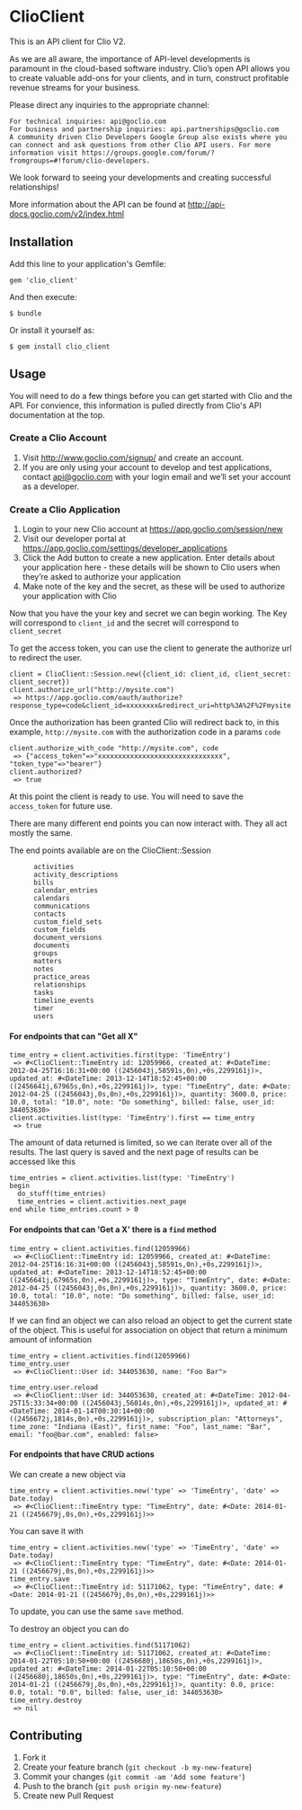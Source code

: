 # ClioClient

This is an API client for Clio V2.

As we are all aware, the importance of API-level developments is paramount in the cloud-based software industry. Clio’s open API allows you to create valuable add-ons for your clients, and in turn, construct profitable revenue streams for your business.

Please direct any inquiries to the appropriate channel:

    For technical inquiries: api@goclio.com
    For business and partnership inquiries: api.partnerships@goclio.com
    A community driven Clio Developers Google Group also exists where you can connect and ask questions from other Clio API users. For more information visit https://groups.google.com/forum/?fromgroups=#!forum/clio-developers.

We look forward to seeing your developments and creating successful relationships!

More information about the API can be found at http://api-docs.goclio.com/v2/index.html

## Installation

Add this line to your application's Gemfile:

    gem 'clio_client'

And then execute:

    $ bundle

Or install it yourself as:

    $ gem install clio_client

## Usage

You will need to do a few things before you can get started with Clio and the API. For convience, this information is pulled directly from Clio's API documentation at the top.


### Create a Clio Account

1. Visit http://www.goclio.com/signup/ and create an account.
2. If you are only using your account to develop and test applications, contact api@goclio.com with your login email and we’ll set your account as a developer.

### Create a Clio Application

1. Login to your new Clio account at https://app.goclio.com/session/new
2. Visit our developer portal at https://app.goclio.com/settings/developer_applications
3. Click the Add button to create a new application. Enter details about your application here - these details will be shown to Clio users when they’re asked to authorize your application
4. Make note of the key and the secret, as these will be used to authorize your application with Clio

Now that you have the your key and secret we can begin working. The Key will correspond to `client_id` and the secret will correspond to `client_secret`

To get the access token, you can use the client to generate the authorize url to redirect the user. 

```
client = ClioClient::Session.new({client_id: client_id, client_secret: client_secret})
client.authorize_url("http://mysite.com")
 => https://app.goclio.com/oauth/authorize?response_type=code&client_id=xxxxxxxx&redirect_uri=http%3A%2F%2Fmysite.com
```
Once the authorization has been granted Clio will redirect back to, in this example, `http://mysite.com` with the authorization code in a params `code`

```
client.authorize_with_code "http://mysite.com", code
 => {"access_token"=>"xxxxxxxxxxxxxxxxxxxxxxxxxxxxxxx", "token_type"=>"bearer"} 
client.authorized?
 => true
```

At this point the client is ready to use. You will need to save the `access_token` for future use. 

There are many different end points you can now interact with. They all act mostly the same. 

The end points available are on the ClioClient::Session
```
      activities
      activity_descriptions
      bills
      calendar_entries
      calendars
      communications
      contacts
      custom_field_sets
      custom_fields
      document_versions
      documents
      groups
      matters
      notes
      practice_areas
      relationships
      tasks
      timeline_events
      timer
      users
```



#### For endpoints that can "Get all X" 

```
time_entry = client.activities.first(type: 'TimeEntry')
 => #<ClioClient::TimeEntry id: 12059966, created_at: #<DateTime: 2012-04-25T16:16:31+00:00 ((2456043j,58591s,0n),+0s,2299161j)>, updated_at: #<DateTime: 2013-12-14T18:52:45+00:00 ((2456641j,67965s,0n),+0s,2299161j)>, type: "TimeEntry", date: #<Date: 2012-04-25 ((2456043j,0s,0n),+0s,2299161j)>, quantity: 3600.0, price: 10.0, total: "10.0", note: "Do something", billed: false, user_id: 344053630> 
client.activities.list(type: 'TimeEntry').first == time_entry
 => true

```

The amount of data returned is limited, so we can iterate over all of the results. The last query is saved and the next page of results can be accessed like this
```
time_entries = client.activities.list(type: 'TimeEntry')
begin
  do_stuff(time_entries)
  time_entries = client.activities.next_page
end while time_entries.count > 0
```

#### For endpoints that can 'Get a X' there is a `find` method
```
time_entry = client.activities.find(12059966)
 => #<ClioClient::TimeEntry id: 12059966, created_at: #<DateTime: 2012-04-25T16:16:31+00:00 ((2456043j,58591s,0n),+0s,2299161j)>, updated_at: #<DateTime: 2013-12-14T18:52:45+00:00 ((2456641j,67965s,0n),+0s,2299161j)>, type: "TimeEntry", date: #<Date: 2012-04-25 ((2456043j,0s,0n),+0s,2299161j)>, quantity: 3600.0, price: 10.0, total: "10.0", note: "Do something", billed: false, user_id: 344053630> 
```

If we can find an object we can also reload an object to get the current state of the object. This is useful for association on object that return a minimum amount of information
```
time_entry = client.activities.find(12059966)
time_entry.user
 => #<ClioClient::User id: 344053630, name: "Foo Bar"> 

time_entry.user.reload
 => #<ClioClient::User id: 344053630, created_at: #<DateTime: 2012-04-25T15:33:34+00:00 ((2456043j,56014s,0n),+0s,2299161j)>, updated_at: #<DateTime: 2014-01-14T00:30:14+00:00 ((2456672j,1814s,0n),+0s,2299161j)>, subscription_plan: "Attorneys", time_zone: "Indiana (East)", first_name: "Foo", last_name: "Bar", email: "foo@bar.com", enabled: false> 

```

#### For endpoints that have CRUD actions

We can create a new object via
```
time_entry = client.activities.new('type' => 'TimeEntry', 'date' => Date.today)
 => #<ClioClient::TimeEntry type: "TimeEntry", date: #<Date: 2014-01-21 ((2456679j,0s,0n),+0s,2299161j)>> 
```

You can save it with
```
time_entry = client.activities.new('type' => 'TimeEntry', 'date' => Date.today)
 => #<ClioClient::TimeEntry type: "TimeEntry", date: #<Date: 2014-01-21 ((2456679j,0s,0n),+0s,2299161j)>> 
time_entry.save
 => #<ClioClient::TimeEntry id: 51171062, type: "TimeEntry", date: #<Date: 2014-01-21 ((2456679j,0s,0n),+0s,2299161j)>> 

```

To update, you can use the same `save` method. 

To destroy an object you can do
```
time_entry = client.activities.find(51171062)
 => #<ClioClient::TimeEntry id: 51171062, created_at: #<DateTime: 2014-01-22T05:10:50+00:00 ((2456680j,18650s,0n),+0s,2299161j)>, updated_at: #<DateTime: 2014-01-22T05:10:50+00:00 ((2456680j,18650s,0n),+0s,2299161j)>, type: "TimeEntry", date: #<Date: 2014-01-21 ((2456679j,0s,0n),+0s,2299161j)>, quantity: 0.0, price: 0.0, total: "0.0", billed: false, user_id: 344053630> 
time_entry.destroy
 => nil
```





## Contributing

1. Fork it
2. Create your feature branch (`git checkout -b my-new-feature`)
3. Commit your changes (`git commit -am 'Add some feature'`)
4. Push to the branch (`git push origin my-new-feature`)
5. Create new Pull Request
